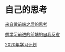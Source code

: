 # 自己的思考

[来自做前端之后的思考](/study/other/20200302.html)

[想学习前进的前端的自我反省](/study/other/20200312.html)

[2020年学习计划](/study/other/20200507.html)
